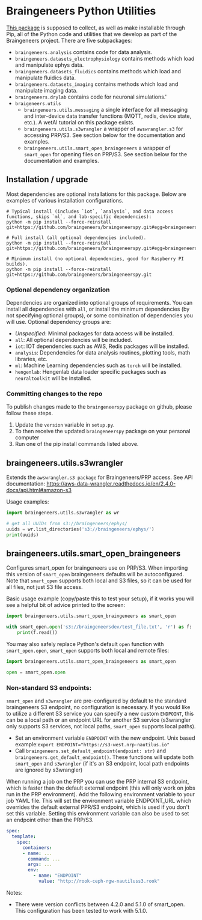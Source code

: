 # Braingeneers Python Utilities

[This package][github] is supposed to collect, as well as make installable
through Pip, all of the Python code and utilities that we develop as
part of the Braingeneers project. There are five subpackages:
  * `braingeneers.analysis` contains code for data analysis.
  * `braingeneers.datasets_electrophysiology` contains methods which load and manipulate ephys data.
  * `braingeneers.datasets_fluidics` contains methods which load and manipulate fluidics data.
  * `braingeneers.datasets_imaging` contains methods which load and manipulate imaging data.
  * `braingeneers.drylab` contains code for neuronal simulations.'
  * `braigeneers.utils`  
    * `braingeneers.utils.messaging` a single interface for all messaging and inter-device data transfer functions (MQTT, redis, device state, etc.). A wetAI tutorial on this package exists.
    * `braingeneers.utils.s3wrangler` a wrapper of `awswrangler.s3` for accessing PRP/S3. See section below for the documentation and examples.
    * `braingeneers.utils.smart_open_braingeneers` a wrapper of `smart_open` for opening files on PRP/S3. See section below for the documentation and examples.

[github]: https://www.github.com/braingeneers/braingeneerspy

## Installation / upgrade

Most dependencies are optional installations for this package. 
Below are examples of various installation configurations.

```
# Typical install (includes `iot`, `analysis`, and data access functions, skips `ml`, and lab-specific dependencies): 
python -m pip install --force-reinstall git+https://github.com/braingeneers/braingeneerspy.git#egg=braingeneerspy[iot,analysis]

# Full install (all optional dependencies included).
python -m pip install --force-reinstall git+https://github.com/braingeneers/braingeneerspy.git#egg=braingeneerspy[all]

# Minimum install (no optional dependencies, good for Raspberry PI builds).
python -m pip install --force-reinstall git+https://github.com/braingeneers/braingeneerspy.git
```

### Optional dependency organization

Dependencies are organized into optional groups of requirements. You can install all dependencies with `all`, 
or install the minimum dependencies (by not specifying optional groups), 
or some combination of dependencies you will use. Optional dependency groups are:

 - *Unspecified*: Minimal packages for data access will be installed.
 - `all`: All optional dependencies will be included.
 - `iot`: IOT dependencies such as AWS, Redis packages will be installed.
 - `analysis`: Dependencies for data analysis routines, plotting tools, math libraries, etc.
 - `ml`: Machine Learning dependencies such as `torch` will be installed.
 - `hengenlab`: Hengenlab data loader specific packages such as `neuraltoolkit` will be installed.

### Committing changes to the repo

To publish changes made to the `braingeneerspy` package on github, please follow these steps. 
 1. Update the `version` variable in `setup.py`. 
 2. To then receive the updated `braingeneerspy` package on your personal computer 
 3. Run one of the pip install commands listed above.

## braingeneers.utils.s3wrangler
Extends the `awswrangler.s3 package` for Braingeneers/PRP access.
See API documentation: https://aws-data-wrangler.readthedocs.io/en/2.4.0-docs/api.html#amazon-s3

Usage examples:
```python
import braingeneers.utils.s3wrangler as wr

# get all UUIDs from s3://braingeneers/ephys/
uuids = wr.list_directories('s3://braingeneers/ephys/')
print(uuids)
```

## braingeneers.utils.smart_open_braingeneers
Configures smart_open for braingeneers use on PRP/S3. When importing this version of `smart_open` 
braingeneers defaults will be autoconfigured. Note that `smart_open` supports both local and S3 files, 
so it can be used for all files, not just S3 file access.

Basic usage example (copy/paste this to test your setup), if it works you will see a helpful bit of advice printed to the screen:

```python
import braingeneers.utils.smart_open_braingeneers as smart_open

with smart_open.open('s3://braingeneersdev/test_file.txt', 'r') as f:
    print(f.read())
```

You may also safely replace Python's default `open` function with `smart_open.open`, 
`smart_open` supports both local and remote files:

```python
import braingeneers.utils.smart_open_braingeneers as smart_open

open = smart_open.open
```
### Non-standard S3 endpoints:

`smart_open` and `s3wrangler` are pre-configured by default to the standard braingeneers S3 endpoint,
no configuration is necessary. If you would like to utilize a different S3 service you can specify a
new custom `ENDPOINT`, this can be a local path or an endpoint URL for another S3 service (s3wrangler
only supports S3 services, not local paths, `smart_open` supports local paths).

- Set an environment variable `ENDPOINT` with the new endpoint. Unix based example:`export ENDPOINT="https://s3-west.nrp-nautilus.io"`
- Call `braingeneers.set_default_endpoint(endpoint: str)` and `braingeneers.get_default_endpoint()`. 
  These functions will update both `smart_open` and `s3wrangler` (if it's an S3 endpoint, 
  local path endpoints are ignored by s3wrangler)

When running a job on the PRP you can use the PRP internal S3 endpoint,
which is faster than the default external endpoint (this will only work on jobs run in the PRP 
environment). Add the following environment variable to your job YAML file.
This will set the environment variable ENDPOINT_URL which overrides the
default external PPR/S3 endpoint, which is used if you don't set this variable.
Setting this environment variable can also be used to set an endpoint other than the PRP/S3.

```yaml
spec:
  template:
    spec:
      containers:
      - name: ...
        command: ...
        args: ...
        env:
          - name: "ENDPOINT"
            value: "http://rook-ceph-rgw-nautiluss3.rook"
```

Notes:
- There were version conflicts between 4.2.0 and 5.1.0 of smart_open. This configuration has been tested to work with 5.1.0.
